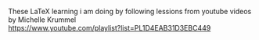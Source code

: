 These LaTeX learning i am doing by following lessions from youtube videos by Michelle Krummel  
https://www.youtube.com/playlist?list=PL1D4EAB31D3EBC449
